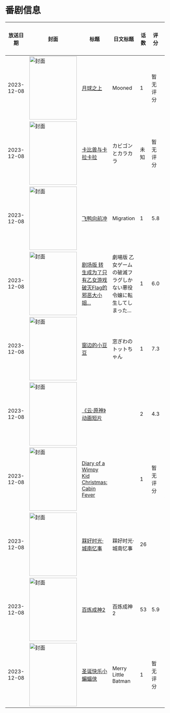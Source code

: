 # 番剧信息

|放送日期|封面|标题|日文标题|话数|评分|评分人数|
|---|---|---|---|---|---|---|
|2023-12-08|<img src="https://lain.bgm.tv/pic/cover/c/02/3a/486451_6Z7b6.jpg" alt="封面" style="width:150px;height:200px;object-fit:cover;">|[月球之上](https://bangumi.tv/subject/486451)|Mooned|1|暂无评分|少于10人评分|
|2023-12-08|<img src="https://lain.bgm.tv/pic/cover/c/d5/07/475491_asNdy.jpg" alt="封面" style="width:150px;height:200px;object-fit:cover;">|[卡比兽与卡拉卡拉](https://bangumi.tv/subject/475491)|カビゴンとカラカラ|未知|暂无评分|少于10人评分|
|2023-12-08|<img src="https://lain.bgm.tv/pic/cover/c/3d/ad/428134_f30XW.jpg" alt="封面" style="width:150px;height:200px;object-fit:cover;">|[飞鸭向前冲](https://bangumi.tv/subject/428134)|Migration|1|5.8|12人评分|
|2023-12-08|<img src="https://lain.bgm.tv/pic/cover/c/f1/78/349223_9E9j0.jpg" alt="封面" style="width:150px;height:200px;object-fit:cover;">|[剧场版 转生成为了只有乙女游戏破灭Flag的邪恶大小姐...](https://bangumi.tv/subject/349223)|劇場版 乙女ゲームの破滅フラグしかない悪役令嬢に転生してしまった...|1|6.0|335人评分|
|2023-12-08|<img src="https://lain.bgm.tv/pic/cover/c/9d/58/425290_4fDdg.jpg" alt="封面" style="width:150px;height:200px;object-fit:cover;">|[窗边的小豆豆](https://bangumi.tv/subject/425290)|窓ぎわのトットちゃん|1|7.3|395人评分|
|2023-12-08|<img src="https://lain.bgm.tv/pic/cover/c/a9/a8/469444_HMwWd.jpg" alt="封面" style="width:150px;height:200px;object-fit:cover;">|[《云·原神》动画短片](https://bangumi.tv/subject/469444)||2|4.3|13人评分|
|2023-12-08|<img src="https://lain.bgm.tv/pic/cover/c/c6/ee/461537_1Dfgn.jpg" alt="封面" style="width:150px;height:200px;object-fit:cover;">|[Diary of a Wimpy Kid Christmas: Cabin Fever](https://bangumi.tv/subject/461537)||1|暂无评分|少于10人评分|
|2023-12-08|<img src="https://lain.bgm.tv/pic/cover/c/fa/ee/469362_KC37R.jpg" alt="封面" style="width:150px;height:200px;object-fit:cover;">|[槑好时光·城南忆事](https://bangumi.tv/subject/469362)|槑好时光·城南忆事|26|||
|2023-12-08|<img src="https://lain.bgm.tv/pic/cover/c/90/84/453312_NDt4D.jpg" alt="封面" style="width:150px;height:200px;object-fit:cover;">|[百炼成神2](https://bangumi.tv/subject/453312)|百炼成神2|53|5.9|28人评分|
|2023-12-08|<img src="https://lain.bgm.tv/pic/cover/c/a3/89/466026_ftZ8b.jpg" alt="封面" style="width:150px;height:200px;object-fit:cover;">|[圣诞快乐小蝙蝠侠](https://bangumi.tv/subject/466026)|Merry Little Batman|1|暂无评分|少于10人评分|
